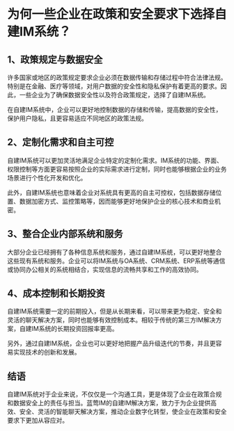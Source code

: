# 为何一些企业在政策和安全要求下选择自建IM系统？

## 1、政策规定与数据安全

许多国家或地区的政策规定要求企业必须在数据传输和存储过程中符合法律法规。特别是在金融、医疗等领域，对用户数据的安全性和隐私保护有着更高的要求。因此，一些企业为了确保数据安全性以及符合政策规定，选择了自建IM系统。

在自建IM系统中，企业可以更好地控制数据的存储和传输，提高数据的安全性，保护用户隐私，且更容易适应不同地区的政策法规。

## 2、定制化需求和自主可控

自建IM系统可以更加灵活地满足企业特定的定制化需求。IM系统的功能、界面、权限控制等方面更容易按照企业的实际需求进行定制，同时也能够根据企业的业务场景进行个性化开发和优化。

此外，自建IM系统也意味着企业对系统具有更高的自主可控权，包括数据存储位置、数据加密方式、监控策略等，因而能够更好地保护企业的核心技术和商业机密。

## 3、整合企业内部系统和服务

大部分企业已经拥有了各种信息系统和服务，通过自建IM系统，可以更好地整合这些现有系统和服务。企业可以将IM系统与OA系统、CRM系统、ERP系统等通信或协同办公相关的系统相结合，实现信息的流畅共享和工作的高效协同。

## 4、成本控制和长期投资

自建IM系统需要一定的前期投入，但是从长期来看，可以带来更为稳定、安全和灵活的聊天解决方案，同时也能够有效控制成本。相较于传统的第三方IM解决方案，自建IM系统的长期投资回报率更高。

另外，通过自建IM系统，企业也可以更好地把握产品升级迭代的节奏，并且更容易实现技术的创新和发展。

## 结语

自建IM系统对于企业来说，不仅仅是一个沟通工具，更是体现了企业在政策合规和数据安全上的责任与担当。蓝莺IM的自建IM解决方案，致力于为企业提供高效、安全、灵活的智能聊天解决方案，推动企业数字化转型，使企业在政策和安全要求下更加从容应对。